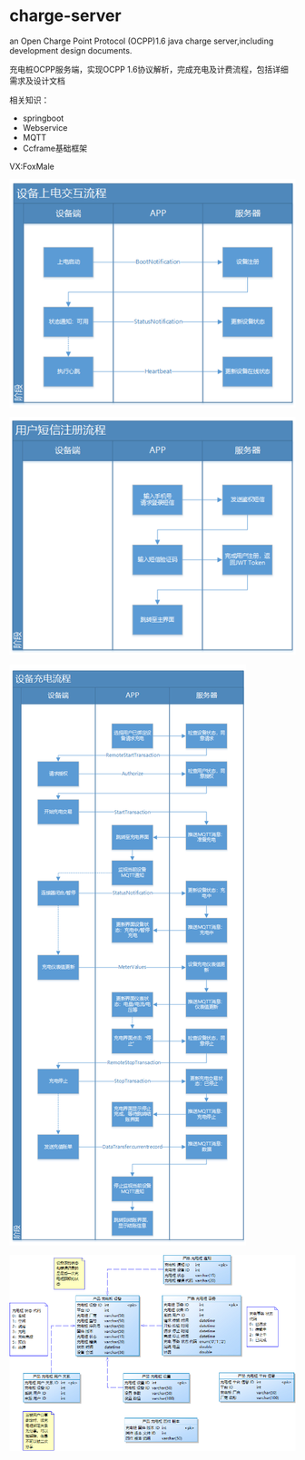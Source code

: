 # charge-server

an Open Charge Point Protocol (OCPP)1.6 java charge server,including development design documents.

充电桩OCPP服务端，实现OCPP 1.6协议解析，完成充电及计费流程，包括详细需求及设计文档

相关知识：
* springboot
* Webservice
* MQTT
* Ccframe基础框架

VX:FoxMale

![image](https://github.com/foxmale007/charge-server/blob/main/doc/4-Other/snapshots/snapshot01.png)

![image](https://github.com/foxmale007/charge-server/blob/main/doc/4-Other/snapshots/snapshot02.png)

![image](https://github.com/foxmale007/charge-server/blob/main/doc/4-Other/snapshots/snapshot03.png)

![image](https://github.com/foxmale007/charge-server/blob/main/doc/4-Other/snapshots/snapshot04.png)
